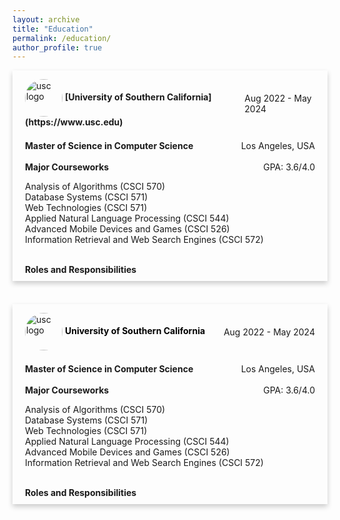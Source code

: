 ```yaml
---
layout: archive
title: "Education"
permalink: /education/
author_profile: true
---
```


<!-- <div style="box-shadow: 0 4px 8px 0 rgba(0,0,0,0.2); transition: 0.3s; width: 100%; margin-bottom: 20px;" onmouseover="this.style.boxShadow='0 8px 16px 0 rgba(0,0,0,0.2)';" onmouseout="this.style.boxShadow='0 4px 8px 0 rgba(0,0,0,0.2)';">
    <div style="padding: 10px 20px;">
        <div style="padding: 4px 16px;">
            <img src="/images/usc-logo.png" alt="usc logo" style="align: top; height: 60px; width:60px; background-size: cover;"/>   
            <b><a href="https://www.usc.edu" style="text-decoration: none; color: black;">University of Southern California</a></b>
            <span style="float: right;">Aug 2022 - May 2024</span>
            <br><br>
            <b>Master of Science in Computer Science</b>
            <span style="float: right;">Los Angeles, USA</span>
            <br><br>
            <b>Major Courseworks</b>
            <span style="float: right;">GPA: 3.6/4.0</span>
            <ul>
                <li>Analysis of Algorithms (CSCI 570)</li>
                <li>Database Systems (CSCI 571)</li>
                <li>Web Technologies (CSCI 571)</li>
                <li>Applied Natural Language Processing (CSCI 544)</li>
                <li>Advanced Mobile Devices and Games (CSCI 526)</li>
                <li>Information Retrieval and Web Search Engines (CSCI 572)</li>
            </ul>
            <br>
            <b>Roles and Responsibilities</b>
        </div>
    </div>
</div> -->
<!-- <br>
<div style="box-shadow: 0 4px 8px 0 rgba(0,0,0,0.2); transition: 0.3s; width: 100%; margin-bottom: 20px;" onmouseover="this.style.boxShadow='0 8px 16px 0 rgba(0,0,0,0.2)';" onmouseout="this.style.boxShadow='0 4px 8px 0 rgba(0,0,0,0.2)';">
    <div style="padding: 10px 20px;">
        <div style="padding: 4px 16px;">
            <img src="/images/usc-logo.png" alt="usc logo" style="align: top; height: 60px; width:60px; background-size: cover;"/>   
            <b><a href="https://www.usc.edu" style="text-decoration: none; color: black;">University of Southern California</a></b>
            <span style="float: right;">Aug 2022 - May 2024</span>
            <br><br>
            <b>Master of Science in Computer Science</b>
            <span style="float: right;">Los Angeles, USA</span>
            <br><br>
            <b>Major Courseworks</b>
            <span style="float: right;">GPA: 3.6/4.0</span>
            <ul>
                <li>Analysis of Algorithms (CSCI 570)</li>
                <li>Database Systems (CSCI 571)</li>
                <li>Web Technologies (CSCI 571)</li>
                <li>Applied Natural Language Processing (CSCI 544)</li>
                <li>Advanced Mobile Devices and Games (CSCI 526)</li>
                <li>Information Retrieval and Web Search Engines (CSCI 572)</li>
            </ul>
            <br>
            <b>Roles and Responsibilities</b>
        </div>
    </div>
</div> -->

<div style="box-shadow: 0 4px 8px 0 rgba(0,0,0,0.2); transition: 0.3s; width: 100%; margin-bottom: 20px;" 
     onmouseover="this.style.boxShadow='0 8px 16px 0 rgba(0,0,0,0.2)';" 
     onmouseout="this.style.boxShadow='0 4px 8px 0 rgba(0,0,0,0.2)';">
    <div style="padding: 10px 20px;">
        <div style="padding: 4px 0; display: flex; justify-content: space-between; align-items: center;">
            <div>
                <img src="https://i.pinimg.com/736x/65/c0/1f/65c01fd960edff474ed8a26280391638--university-of-south-usc-trojans.jpg" 
                     alt="usc logo" style="height: 60px; width:60px; border-radius: 50%; background-size: cover; vertical-align:middle;"/>
                <b>[University of Southern California](https://www.usc.edu)</b>
            </div>
            <span style="float: right;">Aug 2022 - May 2024</span>
        </div>
        <br>
        <b>Master of Science in Computer Science</b>
        <span style="float: right;">Los Angeles, USA</span>
        <br><br>
        <b>Major Courseworks</b>
        <span style="float: right;">GPA: 3.6/4.0</span>
        <ul style="list-style-type: none; padding: 0;">
            <li>Analysis of Algorithms (CSCI 570)</li>
            <li>Database Systems (CSCI 571)</li>
            <li>Web Technologies (CSCI 571)</li>
            <li>Applied Natural Language Processing (CSCI 544)</li>
            <li>Advanced Mobile Devices and Games (CSCI 526)</li>
            <li>Information Retrieval and Web Search Engines (CSCI 572)</li>
        </ul>
        <br>
        <b>Roles and Responsibilities</b>
    </div>
</div>
<br>
<div style="box-shadow: 0 4px 8px 0 rgba(0,0,0,0.2); transition: 0.3s; width: 100%; margin-bottom: 20px;" 
     onmouseover="this.style.boxShadow='0 8px 16px 0 rgba(0,0,0,0.2)';" 
     onmouseout="this.style.boxShadow='0 4px 8px 0 rgba(0,0,0,0.2)';">
    <div style="padding: 10px 20px;">
        <div style="padding: 4px 0; display: flex; justify-content: space-between; align-items: center;">
            <div>
                <img src="https://i.pinimg.com/736x/65/c0/1f/65c01fd960edff474ed8a26280391638--university-of-south-usc-trojans.jpg" 
                     alt="usc logo" style="height: 60px; width:60px; border-radius: 50%; background-size: cover; vertical-align:middle;"/>
                <b><a href="https://www.usc.edu" style="text-decoration: none; color: black;">University of Southern California</a></b>
            </div>
            <span style="float: right;">Aug 2022 - May 2024</span>
        </div>
        <br>
        <b>Master of Science in Computer Science</b>
        <span style="float: right;">Los Angeles, USA</span>
        <br><br>
        <b>Major Courseworks</b>
        <span style="float: right;">GPA: 3.6/4.0</span>
        <ul style="list-style-type: none; padding: 0;">
            <li>Analysis of Algorithms (CSCI 570)</li>
            <li>Database Systems (CSCI 571)</li>
            <li>Web Technologies (CSCI 571)</li>
            <li>Applied Natural Language Processing (CSCI 544)</li>
            <li>Advanced Mobile Devices and Games (CSCI 526)</li>
            <li>Information Retrieval and Web Search Engines (CSCI 572)</li>
        </ul>
        <br>
        <b>Roles and Responsibilities</b>
    </div>
</div>
